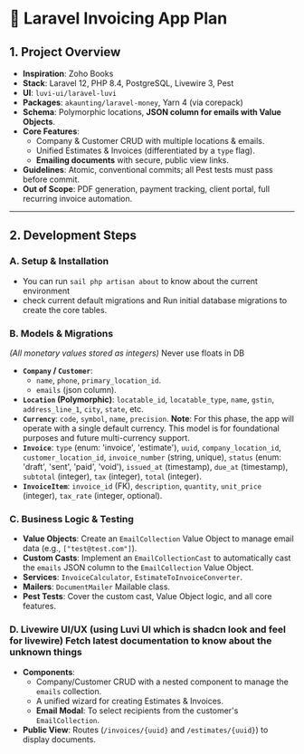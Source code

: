 # 🧾 Laravel Invoicing App Plan

## 1. Project Overview

- **Inspiration**: Zoho Books
- **Stack**: Laravel 12, PHP 8.4, PostgreSQL, Livewire 3, Pest
- **UI**: `luvi-ui/laravel-luvi`
- **Packages**: `akaunting/laravel-money`, Yarn 4 (via corepack)
- **Schema**: Polymorphic locations, **JSON column for emails with Value Objects**.
- **Core Features**:
    - Company & Customer CRUD with multiple locations & emails.
    - Unified Estimates & Invoices (differentiated by a `type` flag).
    - **Emailing documents** with secure, public view links.
- **Guidelines**: Atomic, conventional commits; all Pest tests must pass before commit.
- **Out of Scope**: PDF generation, payment tracking, client portal, full recurring invoice automation.

---

## 2. Development Steps

### A. Setup & Installation

- You can run `sail php artisan about` to know about the current environment
- check current default migrations and Run initial database migrations to create the core tables.

### B. Models & Migrations
*(All monetary values stored as integers)* Never use floats in DB

- **`Company` / `Customer`**:
    - `name`, `phone`, `primary_location_id`.
    - `emails` (json column).
- **`Location` (Polymorphic)**: `locatable_id`, `locatable_type`, `name`, `gstin`, `address_line_1`, `city`, `state`, etc.
- **`Currency`**: `code`, `symbol`, `name`, `precision`. **Note**: For this phase, the app will operate with a single default currency. This model is for foundational purposes and future multi-currency support.
- **`Invoice`**: `type` (enum: 'invoice', 'estimate'), `uuid`, `company_location_id`, `customer_location_id`, `invoice_number` (string, unique), `status` (enum: 'draft', 'sent', 'paid', 'void'), `issued_at` (timestamp), `due_at` (timestamp), `subtotal` (integer), `tax` (integer), `total` (integer).
- **`InvoiceItem`**: `invoice_id` (FK), `description`, `quantity`, `unit_price` (integer), `tax_rate` (integer, optional).

### C. Business Logic & Testing

- **Value Objects**: Create an `EmailCollection` Value Object to manage email data (e.g., `["test@test.com"]`).
- **Custom Casts**: Implement an `EmailCollectionCast` to automatically cast the `emails` JSON column to the `EmailCollection` Value Object.
- **Services**: `InvoiceCalculator`, `EstimateToInvoiceConverter`.
- **Mailers**: `DocumentMailer` Mailable class.
- **Pest Tests**: Cover the custom cast, Value Object logic, and all core features.

### D. Livewire UI/UX (using Luvi UI which is shadcn look and feel for livewire) Fetch latest documentation to know about the unknown things

- **Components**:
    - Company/Customer CRUD with a nested component to manage the `emails` collection.
    - A unified wizard for creating Estimates & Invoices.
    - **Email Modal**: To select recipients from the customer's `EmailCollection`.
- **Public View**: Routes (`/invoices/{uuid}` and `/estimates/{uuid}`) to display documents.